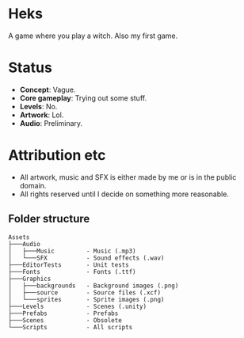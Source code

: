 # Heks

A game where you play a witch. Also my first game.

# Status

* **Concept**: Vague.
* **Core gameplay**: Trying out some stuff.
* **Levels**: No.
* **Artwork**: Lol.
* **Audio**: Preliminary.

# Attribution etc

* All artwork, music and SFX is either made by me or is in the public domain.
* All rights reserved until I decide on something more reasonable.

## Folder structure

```
Assets
├───Audio
│   ├───Music         - Music (.mp3)
│   └───SFX           - Sound effects (.wav)
├───EditorTests       - Unit tests
├───Fonts             - Fonts (.ttf)
├───Graphics
│   ├───backgrounds   - Background images (.png)
│   ├───source        - Source files (.xcf)
│   └───sprites       - Sprite images (.png)
├───Levels            - Scenes (.unity)
├───Prefabs           - Prefabs
├───Scenes            - Obsolete
└───Scripts           - All scripts
```
